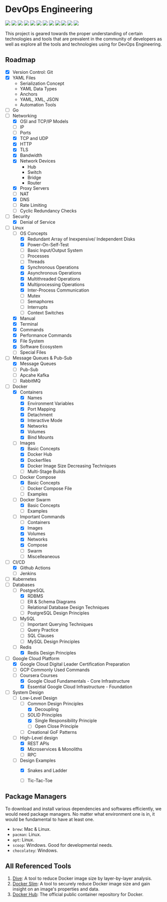 # DevOps Engineering

<div id="top"></div>
<span>
    <img src="https://img.shields.io/badge/Python-FFD43B?style=for-the-badge&logo=python&logoColor=blue" />
    <img src="https://img.shields.io/badge/Go-00ADD8?style=for-the-badge&logo=go&logoColor=white" />
    <img src="https://img.shields.io/badge/Docker-2CA5E0?style=for-the-badge&logo=docker&logoColor=white" />
    <img src="https://img.shields.io/badge/kubernetes-326ce5.svg?&style=for-the-badge&logo=kubernetes&logoColor=white" />
    <img src="https://img.shields.io/badge/Nginx-009639?style=for-the-badge&logo=nginx&logoColor=white" />
    <img src="https://img.shields.io/badge/Apache-D22128?style=for-the-badge&logo=Apache&logoColor=white" />
    <img src="https://img.shields.io/badge/Apache_Kafka-231F20?style=for-the-badge&logo=apache-kafka&logoColor=white" />
    <img src="https://img.shields.io/badge/MySQL-005C84?style=for-the-badge&logo=mysql&logoColor=white" />
    <img src="https://img.shields.io/badge/redis-CC0000.svg?&style=for-the-badge&logo=redis&logoColor=white" />
    <img src="https://img.shields.io/badge/PostgreSQL-316192?style=for-the-badge&logo=postgresql&logoColor=white" />
    <img src="https://img.shields.io/badge/Google_Cloud-4285F4?style=for-the-badge&logo=google-cloud&logoColor=white" />
    <img src="https://img.shields.io/badge/Linux-FCC624?style=for-the-badge&logo=linux&logoColor=black" />
</span>


This project is geared towards the proper understanding of certain technologies and tools that are prevalent in the community of developers as well as explore all the tools and technologies using for DevOps Engineering. 


## Roadmap

- [x] Version Control: Git
- [x] YAML Files
    - Serialization Concept
    - YAML Data Types
    - Anchors
    - YAML, XML, JSON
    - Automation Tools
- [ ] Go
- [ ] Networking
    - [x] OSI and TCP/IP Models
    - [ ] IP
    - [ ] Ports
    - [x] TCP and UDP
    - [x] HTTP
    - [x] TLS
    - [x] Bandwidth
    - [x] Network Devices
        - Hub
        - Switch
        - Bridge
        - Router
    - [x] Proxy Servers
    - [ ] NAT
    - [x] DNS
    - [ ] Rate Limiting
    - [ ] Cyclic Redundancy Checks
- [ ] Security
    - [x] Denial of Service
- [ ] Linux
    - [ ] OS Concepts
        - [x] Redundant Array of Inexpensive/ Independent Disks
        - [x] Power-On-Self-Test
        - [ ] Basic Input/Output System
        - [ ] Processes
        - [ ] Threads
        - [x] Synchronous Operations
        - [x] Asynchronous Operations
        - [x] Multithreaded Operations
        - [x] Multiprocessing Operations
        - [x] Inter-Process Communication
        - [ ] Mutex
        - [ ] Semaphores
        - [ ] Interrupts
        - [ ] Context Switches
    - [x] Manual
    - [x] Terminal
    - [x] Commands
    - [x] Performance Commands
    - [x] File System
    - [x] Software Ecosystem
    - [ ] Special Files
- [ ] Message Queues & Pub-Sub
    - [x] Message Queues
    - [ ] Pub-Sub
    - [ ] Apcahe Kafka
    - [ ] RabbitMQ
- [ ] Docker
    - [x] Containers
        - [x] Names
        - [x] Environment Variables
        - [x] Port Mapping
        - [x] Detachment
        - [x] Interactive Mode
        - [x] Networks
        - [x] Volumes
        - [x] Bind Mounts
    - [ ] Images
        - [x] Basic Concepts
        - [x] Docker Hub
        - [x] Dockerfiles
        - [x] Docker Image Size Decreasing Techniques
        - [ ] Multi-Stage Builds
    - [ ] Docker Compose
        - [x] Basic Concepts
        - [ ] Docker Compose File
        - [ ] Examples
    - [ ] Docker Swarm
        - [x] Basic Concepts
        - [ ] Examples
    - [ ] Important Commands
        - [ ] Containers
        - [x] Images
        - [x] Volumes
        - [x] Networks
        - [x] Compose
        - [ ] Swarm
        - [ ] Miscelleaneous
- [ ] CI/CD
    - [x] Github Actions
    - [ ] Jenkins
- [ ] Kubernetes
- [ ] Databases
    - [ ] PostgreSQL
        - [x] RDBMS
        - [ ] ER & Schema Diagrams
        - [ ] Relational Database Design Techniques
        - [ ] PostgreSQL Design Principles
    - [ ] MySQL
        - [ ] Important Querying Techniques
        - [ ] Query Practice
        - [ ] SQL Clauses
        - [ ] MySQL Design Principles
    - [ ] Redis
        - [x] Redis Design Principles
- [ ] Google Cloud Platform
    - [x] Google Cloud Digital Leader Certification Preparation
    - [ ] GCP Commonly Used Commands
    - [ ] Coursera Courses
        - [x] Google Cloud Fundamentals - Core Infrastructure
        - [x] Essential Google Cloud Infrastructure - Foundation
- [ ] System Design
    - [ ] Low-Level Design
        - [ ] Common Design Principles
            - [x] Decoupling
        - [ ] SOLID Principles
            - [x] Single Responsibility Principle
            - [ ] Open Close Principle
        - [ ] Creational GoF Patterns
    - [ ] High-Level design
        - [x] REST APIs
        - [x] Microservices & Monoliths
        - [ ] RPC
    - [ ] Design Examples
        - [x] Snakes and Ladder
        - [ ] Tic-Tac-Toe


## Package Managers

To download and install various dependencies and softwares efficiently, we would need package managers. No matter what environment one is in, it would be fundamental to have at least one.
- `brew`: Mac & Linux.
- `pacman`: Linux.
- `apt`: Linux.
- `scoop`: Windows. Good for developmental needs.
- `chocolatey`: Windows.


## All Referenced Tools

1. [Dive](https://github.com/wagoodman/dive): A tool to reduce Docker image size by layer-by-layer analysis.
1. [Docker Slim](https://github.com/docker-slim/docker-slim): A tool to securely reduce Docker image size and gain insight on an image's properties and data.
1. [Docker Hub](https://hub.docker.com/): The official public container repository for Docker.